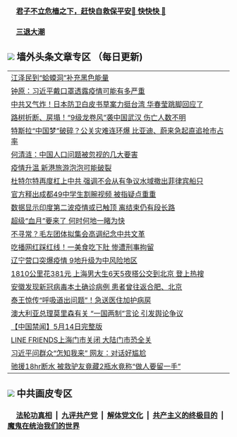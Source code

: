 
 ### &nbsp;&nbsp;&nbsp;&nbsp; [君子不立危樯之下，赶快自救保平安🍎 快快快 📩](https://github.com/pwgy/td/blob/master/README.md)

 ### &nbsp;&nbsp;&nbsp;&nbsp; [三退大潮](https://ww3.xkide.work/?key=zuuelqyfglsfjmgm&pin=65881581&ag=ogQuit&from=pw2) 

## <img src="https://img.icons8.com/cute-clipart/2x/circled-right.png"> 墙外头条文章专区 （每日更新)

<Table>
<tr><td colspan="2" align="left"><a href="https://www.cheuw.work/?name=c1416948&key=xjlmmnuoyljaexbs&from=pw2">江泽民到“蛤蟆洞”补充黑色能量</a></td></tr>
<tr><td colspan="2" align="left"><a href="https://www.cheuw.work/?name=c1416893&key=xjlmmnuoyljaexbs&from=pw2">钟原：习近平戴口罩透露疫情可能有多严重</a></td></tr>
<tr><td colspan="2" align="left"><a href="https://www.cheuw.work/?name=c1416949&key=xjlmmnuoyljaexbs&from=pw2">中共又气炸！日本防卫白皮书草案力挺台湾 华春莹跳脚回应了</a></td></tr>
<tr><td colspan="2" align="left"><a href="https://www.cheuw.work/?name=c1416946&key=xjlmmnuoyljaexbs&from=pw2">路树折断、房塌！“9级龙卷风”袭中国武汉 伤亡人数不明</a></td></tr>
<tr><td colspan="2" align="left"><a href="https://www.cheuw.work/?name=c1416907&key=xjlmmnuoyljaexbs&from=pw2">特斯拉“中国梦”破碎？公关灾难连环爆 比亚迪、蔚来急起直追抢市占率</a></td></tr>
<tr><td colspan="2" align="left"><a href="https://www.cheuw.work/?name=c1416892&key=xjlmmnuoyljaexbs&from=pw2">何清涟：中国人口问题被忽视的几大要害</a></td></tr>
<tr><td colspan="2" align="left"><a href="https://www.cheuw.work/?name=c1416912&key=xjlmmnuoyljaexbs&from=pw2">疫情升温 新港旅游泡泡可能破裂</a></td></tr>
<tr><td colspan="2" align="left"><a href="https://www.cheuw.work/?name=c1416910&key=xjlmmnuoyljaexbs&from=pw2">杜特尔特再度杠上中共 强调不会从有争议水域撤出菲律宾船只</a></td></tr>
<tr><td colspan="2" align="left"><a href="https://www.cheuw.work/?name=c1416944&key=xjlmmnuoyljaexbs&from=pw2">官方释出成都49中学生割腕视频 被指疑点重重</a></td></tr>
<tr><td colspan="2" align="left"><a href="https://www.cheuw.work/?name=c1416947&key=xjlmmnuoyljaexbs&from=pw2">数据显示印度第二波疫情或已触顶 离结束仍有段长路</a></td></tr>
<tr><td colspan="2" align="left"><a href="https://www.cheuw.work/?name=c1416871&key=xjlmmnuoyljaexbs&from=pw2">超级“血月”要来了 何时何地一睹为快</a></td></tr>
<tr><td colspan="2" align="left"><a href="https://www.cheuw.work/?name=c1416833&key=xjlmmnuoyljaexbs&from=pw2">不寻常？毛左团体拟集会高调纪念中共文革</a></td></tr>
<tr><td colspan="2" align="left"><a href="https://www.cheuw.work/?name=c1416874&key=xjlmmnuoyljaexbs&from=pw2">吃播网红踩红线！一美食吃下肚 惨遭刑事拘留</a></td></tr>
<tr><td colspan="2" align="left"><a href="https://www.cheuw.work/?name=c1416867&key=xjlmmnuoyljaexbs&from=pw2">辽宁营口突爆疫情 9地升级为中风险地区</a></td></tr>
<tr><td colspan="2" align="left"><a href="https://www.cheuw.work/?name=c1416841&key=xjlmmnuoyljaexbs&from=pw2">1810公里花381元 上海男大生6天5夜搭公交到北京 登上热搜</a></td></tr>
<tr><td colspan="2" align="left"><a href="https://www.cheuw.work/?name=c1416800&key=xjlmmnuoyljaexbs&from=pw2">安徽发现新冠病毒本土确诊病例 患者曾往返合肥、北京</a></td></tr>
<tr><td colspan="2" align="left"><a href="https://www.cheuw.work/?name=c1416945&key=xjlmmnuoyljaexbs&from=pw2">泰王惊传“呼吸道出问题”！急送医住加护病房</a></td></tr>
<tr><td colspan="2" align="left"><a href="https://www.cheuw.work/?name=c1416798&key=xjlmmnuoyljaexbs&from=pw2">澳大利亚总理莫里森有关 “一国两制”言论 引发舆论争议</a></td></tr>
<tr><td colspan="2" align="left"><a href="https://www.cheuw.work/?name=c1416792&key=xjlmmnuoyljaexbs&from=pw2">【中国禁闻】5月14日完整版</a></td></tr>
<tr><td colspan="2" align="left"><a href="https://www.cheuw.work/?name=c1416845&key=xjlmmnuoyljaexbs&from=pw2">LINE FRIENDS上海门市关闭 大陆门市恐全关</a></td></tr>
<tr><td colspan="2" align="left"><a href="https://www.cheuw.work/?name=c1416890&key=xjlmmnuoyljaexbs&from=pw2">习近平问群众“怎知我来” 网友：对话好尴尬</a></td></tr>
<tr><td colspan="2" align="left"><a href="https://www.cheuw.work/?name=c1416819&key=xjlmmnuoyljaexbs&from=pw2">驰援18hr断水 被救驴友竟藏2瓶水竟称“做人要留一手”</a></td></tr>
 </Table>

 ## <img src="https://img.icons8.com/cute-clipart/2x/circled-right.png"> 中共画皮专区
 ### &nbsp;&nbsp;&nbsp;&nbsp; [法轮功真相](https://github.com/begood0513/basic/blob/master/README.md) &nbsp;|&nbsp; [九评共产党](https://github.com/begood0513/9ping.md/blob/master/README.md) &nbsp;|&nbsp; [解体党文化](https://github.com/begood0513/jtdwh.md/blob/master/README.md)   &nbsp;|&nbsp; [共产主义的终极目的](https://github.com/begood0513/gczydzjmd.md/blob/master/README.md) &nbsp;|&nbsp; [魔鬼在统治我们的世界](https://github.com/begood0513/gczydzjmd.md/blob/master/README.md) 
